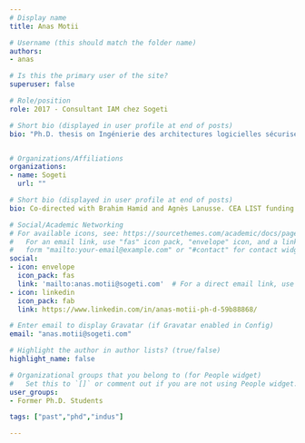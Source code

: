 ```yaml
---
# Display name
title: Anas Motii

# Username (this should match the folder name)
authors:
- anas

# Is this the primary user of the site?
superuser: false

# Role/position
role: 2017 - Consultant IAM chez Sogeti

# Short bio (displayed in user profile at end of posts)
bio: "Ph.D. thesis on Ingénierie des architectures logicielles sécurisées : patrons, modèles et analyses"


# Organizations/Affiliations
organizations:
- name: Sogeti
  url: ""

# Short bio (displayed in user profile at end of posts)
bio: Co-directed with Brahim Hamid and Agnès Lanusse. CEA LIST funding.

# Social/Academic Networking
# For available icons, see: https://sourcethemes.com/academic/docs/page-builder/#icons
#   For an email link, use "fas" icon pack, "envelope" icon, and a link in the
#   form "mailto:your-email@example.com" or "#contact" for contact widget.
social:
- icon: envelope
  icon_pack: fas
  link: 'mailto:anas.motii@sogeti.com'  # For a direct email link, use "mailto:test@example.org".
- icon: linkedin
  icon_pack: fab
  link: https://www.linkedin.com/in/anas-motii-ph-d-59b88868/

# Enter email to display Gravatar (if Gravatar enabled in Config)
email: "anas.motii@sogeti.com"

# Highlight the author in author lists? (true/false)
highlight_name: false

# Organizational groups that you belong to (for People widget)
#   Set this to `[]` or comment out if you are not using People widget.
user_groups:
- Former Ph.D. Students

tags: ["past","phd","indus"]

---
```

